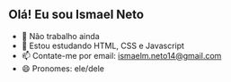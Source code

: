 ## Olá! Eu sou Ismael Neto

- 🔭 Não trabalho ainda
- 🌱 Estou estudando HTML, CSS e Javascript
- 📫 Contate-me por email: ismaelm.neto14@gmail.com
- 😄 Pronomes: ele/dele
